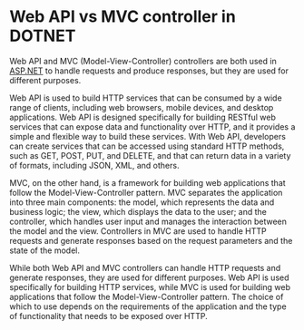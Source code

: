 # Web API vs MVC controller in DOTNET

Web API and MVC (Model-View-Controller) controllers are both used in [ASP.NET](http://ASP.NET) to handle requests and produce responses, but they are used for different purposes.

Web API is used to build HTTP services that can be consumed by a wide range of clients, including web browsers, mobile devices, and desktop applications. Web API is designed specifically for building RESTful web services that can expose data and functionality over HTTP, and it provides a simple and flexible way to build these services. With Web API, developers can create services that can be accessed using standard HTTP methods, such as GET, POST, PUT, and DELETE, and that can return data in a variety of formats, including JSON, XML, and others.

MVC, on the other hand, is a framework for building web applications that follow the Model-View-Controller pattern. MVC separates the application into three main components: the model, which represents the data and business logic; the view, which displays the data to the user; and the controller, which handles user input and manages the interaction between the model and the view. Controllers in MVC are used to handle HTTP requests and generate responses based on the request parameters and the state of the model.

While both Web API and MVC controllers can handle HTTP requests and generate responses, they are used for different purposes. Web API is used specifically for building HTTP services, while MVC is used for building web applications that follow the Model-View-Controller pattern. The choice of which to use depends on the requirements of the application and the type of functionality that needs to be exposed over HTTP.